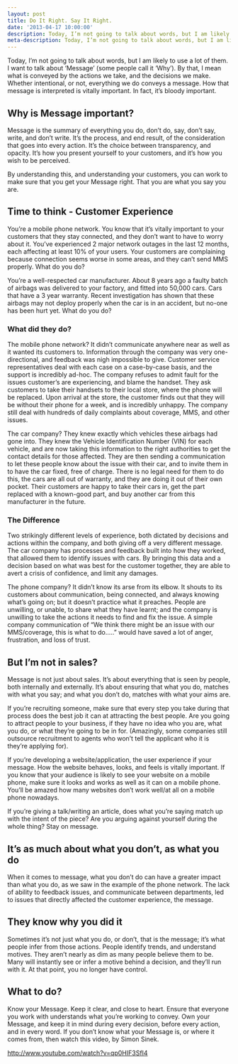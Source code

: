 ```yaml
---
layout: post
title: Do It Right. Say It Right.
date: '2013-04-17 10:00:00'
description: Today, I’m not going to talk about words, but I am likely to use a lot of them.
meta-description: Today, I’m not going to talk about words, but I am likely to use a lot of them.
---
```


Today, I’m not going to talk about words, but I am likely to use a lot of them. I want to talk about ‘Message’ (some people call it ‘Why’). By that, I mean what is conveyed by the actions we take, and the decisions we make. Whether intentional, or not, everything we do conveys a message. How that message is interpreted is vitally important. In fact, it’s bloody important. 

## Why is Message important?
Message is the summary of everything you do, don’t do, say, don’t say, write, and don’t write. It’s the process, and end result, of the consideration that goes into every action. It’s the choice between transparency, and opacity. It’s how you present yourself to your customers, and it’s how you wish to be perceived.

By understanding this, and understanding your customers, you can work to make sure that you get your Message right. That you are what you say you are.

## Time to think - Customer Experience
You’re a mobile phone network. You know that it’s vitally important to your customers that they stay connected, and they don’t want to have to worry about it. You’ve experienced 2 major network outages in the last 12 months, each affecting at least 10% of your users. Your customers are complaining because connection seems worse in some areas, and they can’t send MMS properly. What do you do?

You’re a well-respected car manufacturer. About 8 years ago a faulty batch of airbags was delivered to your factory, and fitted into 50,000 cars. Cars that have a 3 year warranty. Recent investigation has shown that these airbags may not deploy properly when the car is in an accident, but no-one has been hurt yet. What do you do?

### What did they do?
The mobile phone network? It didn’t communicate anywhere near as well as it wanted its customers to. Information through the company was very one-directional, and feedback was nigh impossible to give. Customer service representatives deal with each case on a case-by-case basis, and the support is incredibly ad-hoc. The company refuses to admit fault for the issues customer’s are experiencing, and blame the handset. They ask customers to take their handsets to their local store, where the phone will be replaced. Upon arrival at the store, the customer finds out that they will be without their phone for a week, and is incredibly unhappy.  The company still deal with hundreds of daily complaints about coverage, MMS, and other issues. 

The car company? They knew exactly which vehicles these airbags had gone into. They knew the Vehicle Identification Number (VIN) for each vehicle, and are now taking this information to the right authorities to get the contact details for those affected. They are then sending a communication to let these people know about the issue with their car, and to invite them in to have the car fixed, free of charge. There is no legal need for them to do this, the cars are all out of warranty, and they are doing it out of their own pocket. Their customers are happy to take their cars in, get the part replaced with a known-good part, and buy another car from this manufacturer in the future. 

### The Difference
Two strikingly different levels of experience, both dictated by decisions and actions within the company, and both giving off a very different message. The car company has processes and feedback built into how they worked, that allowed them to identify issues with cars. By bringing this data and a decision based on what was best for the customer together, they are able to avert a crisis of confidence, and limit any damages. 

The phone company? It didn’t know its arse from its elbow. It shouts to its customers about communication, being connected, and always knowing what’s going on; but it doesn’t practice what it preaches. People are unwilling, or unable, to share what they have learnt; and the company is unwilling to take the actions it needs to find and fix the issue. A simple company communication of “We think there might be an issue with our MMS/coverage, this is what to do.....” would have saved a lot of anger, frustration, and loss of trust. 

## But I’m not in sales?
Message is not just about sales. It’s about everything that is seen by people, both internally and externally. It’s about ensuring that what you do, matches with what you say; and what you don’t do, matches with what your aims are. 

If you’re recruiting someone, make sure that every step you take during that process does the best job it can at attracting the best people. Are you going to attract people to your business, if they have no idea who you are, what you do, or what they’re going to be in for. (Amazingly, some companies still outsource recruitment to agents who won’t tell the applicant who it is they’re applying for). 

If you’re developing a website/application, the user experience if your message. How the website behaves, looks, and feels is vitally important. If you know that your audience is likely to see your website on a mobile phone, make sure it looks and works as well as it can on a mobile phone. You’ll be amazed how many websites don’t work well/at all on a mobile phone nowadays. 

If you’re giving a talk/writing an article, does what you’re saying match up with the intent of the piece? Are you arguing against yourself during the whole thing? Stay on message. 

## It’s as much about what you don’t, as what you do
When it comes to message, what you don’t do can have a greater impact than what you do, as we saw in the example of the phone network. The lack of ability to feedback issues, and communicate between departments, led to issues that directly affected the customer experience, the message. 

## They know why you did it
Sometimes it’s not just what you do, or don’t, that is the message; it’s what people infer from those actions. People identify trends, and understand motives. They aren’t nearly as dim as many people believe them to be. Many will instantly see or infer a motive behind a decision, and they’ll run with it. At that point, you no longer have control. 

## What to do?
Know your Message. Keep it clear, and close to heart. Ensure that everyone you work with understands what you’re working to convey. Own your Message, and keep it in mind during every decision, before every action, and in every word.  If you don’t know what your Message is, or where it comes from, then watch this video, by Simon Sinek. 

http://www.youtube.com/watch?v=qp0HIF3SfI4